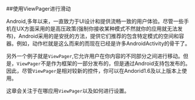 ##使用ViewPager进行滑动

Android,多年以来，一直致力于UI设计和提供流畅一致的用户体验。尽管一些手机在UX方面采用的是高压政策(强制你接收某种模式不然就你的应用就无法发布)，Android采用的是安抚的方法，提供它们推荐的包含特定模式的空间和容器。例如，动作栏就是这么而来的而现在已经是许多AndroidActivity的骨干了。

另外一个例子就是`ViewPager`,它允许用户在你内容的不同部分之间进行移动。但是，`ViewPager`不是作为框架的一部分发布的，但是通过Android支持包发布的。因此，尽管`ViewPager`是相对较新的控件，你可以在Andorid1.6及以上版本上使用。

这章会关注于在哪应用`ViewPager`以及如何进行设置。


